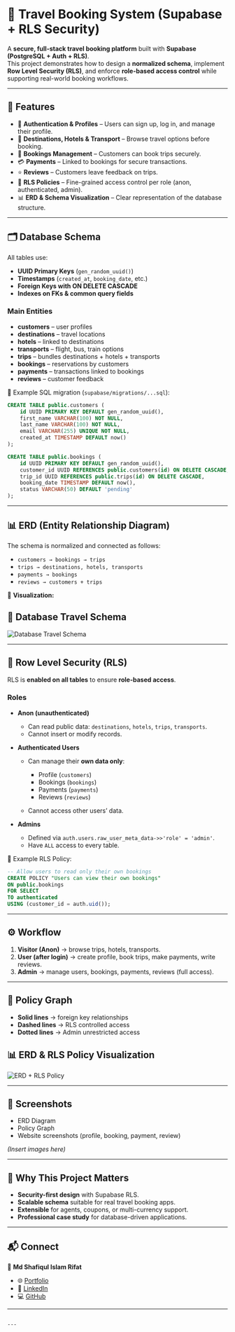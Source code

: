 # 🛫 Travel Booking System (Supabase + RLS Security)

A **secure, full-stack travel booking platform** built with **Supabase (PostgreSQL + Auth + RLS)**.  
This project demonstrates how to design a **normalized schema**, implement **Row Level Security (RLS)**, and enforce **role-based access control** while supporting real-world booking workflows.

---

## 📌 Features
- 🔐 **Authentication & Profiles** – Users can sign up, log in, and manage their profile.  
- 🏨 **Destinations, Hotels & Transport** – Browse travel options before booking.  
- 📅 **Bookings Management** – Customers can book trips securely.  
- 💳 **Payments** – Linked to bookings for secure transactions.  
- ⭐ **Reviews** – Customers leave feedback on trips.  
- 🔑 **RLS Policies** – Fine-grained access control per role (anon, authenticated, admin).  
- 📊 **ERD & Schema Visualization** – Clear representation of the database structure.

---

## 🗂️ Database Schema

All tables use:
- **UUID Primary Keys** (`gen_random_uuid()`)
- **Timestamps** (`created_at`, `booking_date`, etc.)
- **Foreign Keys with ON DELETE CASCADE**
- **Indexes on FKs & common query fields**

### Main Entities
- **customers** – user profiles  
- **destinations** – travel locations  
- **hotels** – linked to destinations  
- **transports** – flight, bus, train options  
- **trips** – bundles destinations + hotels + transports  
- **bookings** – reservations by customers  
- **payments** – transactions linked to bookings  
- **reviews** – customer feedback  

📌 Example SQL migration (`supabase/migrations/...sql`):
```sql
CREATE TABLE public.customers (
    id UUID PRIMARY KEY DEFAULT gen_random_uuid(),
    first_name VARCHAR(100) NOT NULL,
    last_name VARCHAR(100) NOT NULL,
    email VARCHAR(255) UNIQUE NOT NULL,
    created_at TIMESTAMP DEFAULT now()
);

CREATE TABLE public.bookings (
    id UUID PRIMARY KEY DEFAULT gen_random_uuid(),
    customer_id UUID REFERENCES public.customers(id) ON DELETE CASCADE,
    trip_id UUID REFERENCES public.trips(id) ON DELETE CASCADE,
    booking_date TIMESTAMP DEFAULT now(),
    status VARCHAR(50) DEFAULT 'pending'
);
````

---

## 📊 ERD (Entity Relationship Diagram)

The schema is normalized and connected as follows:

* `customers → bookings → trips`
* `trips → destinations, hotels, transports`
* `payments → bookings`
* `reviews → customers + trips`

📸 **Visualization:**
## 🎥 Database Travel Schema

![Database Travel Schema](assets/images/database_travel_schema.gif)




---

## 🔐 Row Level Security (RLS)

RLS is **enabled on all tables** to ensure **role-based access**.

### Roles

* **Anon (unauthenticated)**

  * Can read public data: `destinations`, `hotels`, `trips`, `transports`.
  * Cannot insert or modify records.

* **Authenticated Users**

  * Can manage their **own data only**:

    * Profile (`customers`)
    * Bookings (`bookings`)
    * Payments (`payments`)
    * Reviews (`reviews`)
  * Cannot access other users’ data.

* **Admins**

  * Defined via `auth.users.raw_user_meta_data->>'role' = 'admin'`.
  * Have `ALL` access to every table.

📌 Example RLS Policy:

```sql
-- Allow users to read only their own bookings
CREATE POLICY "Users can view their own bookings"
ON public.bookings
FOR SELECT
TO authenticated
USING (customer_id = auth.uid());
```

---

## ⚙️ Workflow

1. **Visitor (Anon)** → browse trips, hotels, transports.
2. **User (after login)** → create profile, book trips, make payments, write reviews.
3. **Admin** → manage users, bookings, payments, reviews (full access).

---

## 📸 Policy Graph

* **Solid lines** → foreign key relationships
* **Dashed lines** → RLS controlled access
* **Dotted lines** → Admin unrestricted access

## 📊 ERD & RLS Policy Visualization

![ERD + RLS Policy](assets/images/travel_booking_system_erd_rls.png "Travel Booking System ERD + RLS Policy Graph")



---


## 📸 Screenshots

* ERD Diagram
* Policy Graph
* Website screenshots (profile, booking, payment, review)

*(Insert images here)*

---

## 🎯 Why This Project Matters

* **Security-first design** with Supabase RLS.
* **Scalable schema** suitable for real travel booking apps.
* **Extensible** for agents, coupons, or multi-currency support.
* **Professional case study** for database-driven applications.

---

## 📬 Connect

👤 **Md Shafiqul Islam Rifat**

* 🌐 [Portfolio](#)
* 💼 [LinkedIn](#)
* 💻 [GitHub](#)

---

```

---

